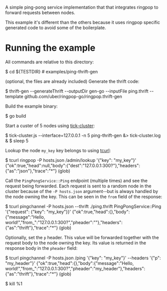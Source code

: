 A simple ping-pong service implementation that that integrates ringpop to forward requests between nodes.

This example it's different than the others because it uses ringpop specific generated code to avoid some of the boilerplate.

# Running the example

All commands are relative to this directory:

  $ cd ${TESTDIR}  # examples/ping-thrift-gen

(optional, the files are already included) Generate the thrift code:

  $ thrift-gen --generateThrift --outputDir gen-go --inputFile ping.thrift --template github.com/uber/ringpop-go/ringpop.thrift-gen

Build the example binary:

  $ go build

Start a custer of 5 nodes using [tick-cluster][1]:

  $ tick-cluster.js --interface=127.0.0.1 -n 5 ping-thrift-gen &> tick-cluster.log &
  $ sleep 5

Lookup the node `my_key` key belongs to using [tcurl][2]:

  $ tcurl ringpop -P hosts.json /admin/lookup '{"key": "my_key"}'
  {"ok":true,"head":null,"body":{"dest":"127.0.0.1:300?"},"headers":{"as":"json"},"trace":"*"} (glob)

Call the `PingPongService::Ping` endpoint (multiple times) and see the request being forwarded. Each request is sent to a random node in the cluster because of the `-P hosts.json` argument--but is always handled by the node owning the key. This can be seen in the `from` field of the response:

  $ tcurl pingchannel -P hosts.json --thrift ./ping.thrift PingPongService::Ping '{"request": {"key": "my_key"}}'
  {"ok":true,"head":{},"body":{"message":"Hello, world!","from_":"127.0.0.1:300?","pheader":""},"headers":{"as":"thrift"},"trace":"*"} (glob)

Optionally, set the `p` header. This value will be forwarded together with the request body to the node owning the key. Its value is returned in the response body in the `pheader` field:

  $ tcurl pingchannel -P hosts.json /ping '{"key": "my_key"}' --headers '{"p": "my_header"}'
  {"ok":true,"head":{},"body":{"message":"Hello, world!","from_":"127.0.0.1:300?","pheader":"my_header"},"headers":{"as":"thrift"},"trace":"*"} (glob)

  $ kill %1

[1]:https://github.com/uber/ringpop-common/
[2]:https://github.com/uber/tcurl
